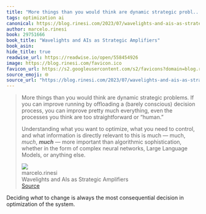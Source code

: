```yaml
---
title: "More things than you would think are dynamic strategic probl..."
tags: optimization ai
canonical: https://blog.rinesi.com/2023/07/wavelights-and-ais-as-strategic-amplifiers/
author: marcelo.rinesi
book: 29751666
book_title: "Wavelights and AIs as Strategic Amplifiers"
book_asin: 
hide_title: true
readwise_url: https://readwise.io/open/558454926
image: https://blog.rinesi.com/favicon.ico
favicon_url: https://s2.googleusercontent.com/s2/favicons?domain=blog.rinesi.com
source_emoji: 🌐
source_url: "https://blog.rinesi.com/2023/07/wavelights-and-ais-as-strategic-amplifiers/#:~:text=More%20things%20than,or%20anything%20else."
---
```


> More things than you would think are dynamic strategic problems. If you can improve running by offloading a (barely conscious) decision process, you can improve pretty much everything, even the processes you think are too straightforward or “human.”
> 
> Understanding what you want to optimize, what you need to control, and what information is directly relevant to this is much — much, *much*, ***much*** — more important than algorithmic sophistication, whether in the form of complex neural networks, Large Language Models, or anything else.
> <div class="quoteback-footer"><div class="quoteback-avatar"><img class="mini-favicon" src="https://s2.googleusercontent.com/s2/favicons?domain=blog.rinesi.com"></div><div class="quoteback-metadata"><div class="metadata-inner"><span style="display:none">FROM:</span><div aria-label="marcelo.rinesi" class="quoteback-author"> marcelo.rinesi</div><div aria-label="Wavelights and AIs as Strategic Amplifiers" class="quoteback-title"> Wavelights and AIs as Strategic Amplifiers</div></div></div><div class="quoteback-backlink"><a target="_blank" aria-label="go to the full text of this quotation" rel="noopener" href="https://blog.rinesi.com/2023/07/wavelights-and-ais-as-strategic-amplifiers/#:~:text=More%20things%20than,or%20anything%20else." class="quoteback-arrow"> Source</a></div></div>

Deciding *what* to change is always the most consequential decision in optimization of the system.